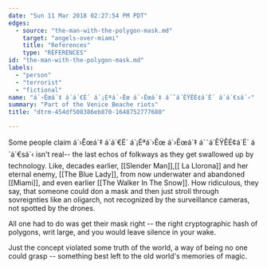 ```yaml
---
date: "Sun 11 Mar 2018 02:27:54 PM PDT"
edges:
  - source: "the-man-with-the-polygon-mask.md"
    target: "angels-over-miami"
    title: "References"
    type: "REFERENCES"
id: "the-man-with-the-polygon-mask.md"
labels:
  - "person"
  - "terrorist"
  - "fictional"
name: "á´›Êœá´‡ á´á´€É´ á´¡Éªá´›Êœ á´›Êœá´‡ á´˜á´ÊŸÊÉ¢á´É´ á´á´€sá´‹"
summary: "Part of the Venice Beache riots"
title: "dtrm-454df508386eb870-1648752777680"

---
```

Some people claim á´›Êœá´‡ á´á´€É´ á´¡Éªá´›Êœ á´›Êœá´‡ á´˜á´ÊŸÊÉ¢á´É´ á´á´€sá´‹ isn't real-- the last echos of folkways as they get swallowed up by technology. Like, decades earlier, [[Slender Man]],[[ La Llorona]] and her eternal enemy, [[The Blue Lady]], from now underwater and abandoned [[Miami]], and even earlier [[The Walker In The Snow]]. How ridiculous, they say, that someone could don a mask and then just stroll through sovreignties like an oligarch, not recognized by the surveillance cameras, not spotted by the drones.

All one had to do was get their mask right -- the right cryptographic hash of polygons, writ large, and you would leave silence in your wake.

Just the concept violated some truth of the world, a way of being no one could grasp -- something best left to the old world's memories of magic.
